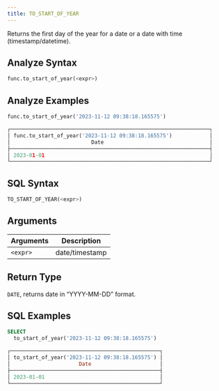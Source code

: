 ```yaml
---
title: TO_START_OF_YEAR
---
```


Returns the first day of the year for a date or a date with time (timestamp/datetime).

## Analyze Syntax

```python
func.to_start_of_year(<expr>)
```

## Analyze Examples

```python
func.to_start_of_year('2023-11-12 09:38:18.165575')

┌────────────────────────────────────────────────────────────────┐
│ func.to_start_of_year('2023-11-12 09:38:18.165575')            │
│                          Date                                  │
├────────────────────────────────────────────────────────────────┤
│ 2023-01-01                                                     │
└────────────────────────────────────────────────────────────────┘
```

## SQL Syntax

```sql
TO_START_OF_YEAR(<expr>)
```

## Arguments

| Arguments | Description    |
|-----------|----------------|
| `<expr>`  | date/timestamp |

## Return Type

`DATE`, returns date in “YYYY-MM-DD” format.

## SQL Examples

```sql
SELECT
  to_start_of_year('2023-11-12 09:38:18.165575')

┌────────────────────────────────────────────────┐
│ to_start_of_year('2023-11-12 09:38:18.165575') │
│                      Date                      │
├────────────────────────────────────────────────┤
│ 2023-01-01                                     │
└────────────────────────────────────────────────┘
```
